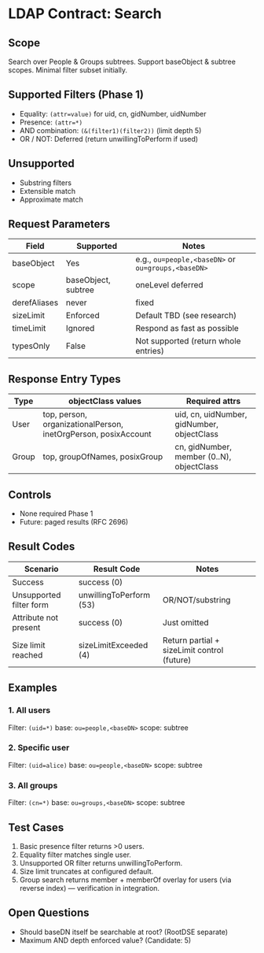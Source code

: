 # LDAP Contract: Search

## Scope
Search over People & Groups subtrees. Support baseObject & subtree scopes. Minimal filter subset initially.

## Supported Filters (Phase 1)
- Equality: `(attr=value)` for uid, cn, gidNumber, uidNumber
- Presence: `(attr=*)`
- AND combination: `(&(filter1)(filter2))` (limit depth 5)
- OR / NOT: Deferred (return unwillingToPerform if used)

## Unsupported
- Substring filters
- Extensible match
- Approximate match

## Request Parameters
| Field | Supported | Notes |
|-------|-----------|-------|
| baseObject | Yes | e.g., `ou=people,<baseDN>` or `ou=groups,<baseDN>` |
| scope | baseObject, subtree | oneLevel deferred |
| derefAliases | never | fixed |
| sizeLimit | Enforced | Default TBD (see research) |
| timeLimit | Ignored | Respond as fast as possible |
| typesOnly | False | Not supported (return whole entries) |

## Response Entry Types
| Type | objectClass values | Required attrs |
|------|--------------------|----------------|
| User | top, person, organizationalPerson, inetOrgPerson, posixAccount | uid, cn, uidNumber, gidNumber, objectClass |
| Group | top, groupOfNames, posixGroup | cn, gidNumber, member (0..N), objectClass |

## Controls
- None required Phase 1
- Future: paged results (RFC 2696)

## Result Codes
| Scenario | Result Code | Notes |
|----------|-------------|-------|
| Success | success (0) | |
| Unsupported filter form | unwillingToPerform (53) | OR/NOT/substring |
| Attribute not present | success (0) | Just omitted |
| Size limit reached | sizeLimitExceeded (4) | Return partial + sizeLimit control (future) |

## Examples
### 1. All users
Filter: `(uid=*)` base: `ou=people,<baseDN>` scope: subtree

### 2. Specific user
Filter: `(uid=alice)` base: `ou=people,<baseDN>` scope: subtree

### 3. All groups
Filter: `(cn=*)` base: `ou=groups,<baseDN>` scope: subtree

## Test Cases
1. Basic presence filter returns >0 users.
2. Equality filter matches single user.
3. Unsupported OR filter returns unwillingToPerform.
4. Size limit truncates at configured default.
5. Group search returns member + memberOf overlay for users (via reverse index) — verification in integration.

## Open Questions
- Should baseDN itself be searchable at root? (RootDSE separate)
- Maximum AND depth enforced value? (Candidate: 5)
